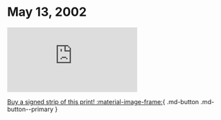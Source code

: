 # May 13, 2002

![](https://www.achewood.com/comic.php?date=05132002)

[Buy a signed strip of this print! :material-image-frame:](https://achewood-holiday-pop-up.myshopify.com/products/strip#05132002){ .md-button .md-button--primary }
